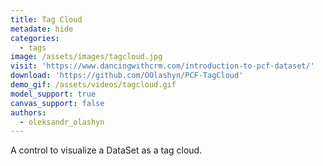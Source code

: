 ```yaml
---
title: Tag Cloud
metadate: hide
categories:
  - tags
image: /assets/images/tagcloud.jpg
visit: 'https://www.dancingwithcrm.com/introduction-to-pcf-dataset/'
download: 'https://github.com/OOlashyn/PCF-TagCloud'
demo_gif: /assets/videos/tagcloud.gif
model_support: true
canvas_support: false
authors:
  - oleksandr_olashyn
---
```


A control to visualize a DataSet as a tag cloud.
